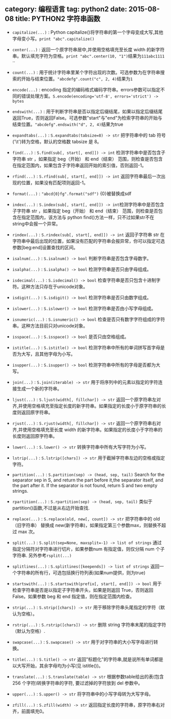 category: 编程语言
tag: python2
date: 2015-08-08
title: PYTHON2 字符串函数
---

* `capitalize(...)` : Python capitalize()将字符串的第一个字母变成大写,其他字母变小写。`print "abc".capitalize()`

* `center(...)` : 返回一个原字符串居中,并使用空格填充至长度 width 的新字符串。默认填充字符为空格。`print "abc".center(10, "1")`结果为`111abc1111`
··
* `count(...)` : 用于统计字符串里某个字符出现的次数。可选参数为在字符串搜索的开始与结束位置。`"abcdefg".count("c", 2, 4)`结果为`1`

* `encode(...)` : encoding 指定的编码格式编码字符串。errors参数可以指定不同的错误处理方案。`S.encode(encoding='utf-8', errors='strict') -> bytes` 

* `endswith(...)` : 用于判断字符串是否以指定后缀结尾，如果以指定后缀结尾返回True，否则返回False。可选参数"start"与"end"为检索字符串的开始与结束位置。`"abcdefg".endswith("d", 2, 4)`结果为true

* `expandtabs(...)` : `S.expandtabs(tabsize=8) -> str` 把字符串中的 tab 符号('\t')转为空格，默认的空格数 tabsize 是 8。

* `find(...)` : `S.find(sub[, start[, end]]) -> int` 检测字符串中是否包含子字符串 str ，如果指定 beg（开始） 和 end（结束） 范围，则检查是否包含在指定范围内，如果包含子字符串返回开始的索引值，否则返回-1。

* `rfind(...)` : `S.rfind(sub[, start[, end]]) -> int` 返回字符串最后一次出现的位置，如果没有匹配项则返回-1。

* `format(...)` : `"abcd{0}fg".format("sdf")` {0}被替换成sdf

* `index(...)` : `S.index(sub[, start[, end]]) -> int`检测字符串中是否包含子字符串 str ，如果指定 beg（开始） 和 end（结束） 范围，则检查是否包含在指定范围内，该方法与 python find()方法一样，只不过如果str不在 string中会报一个异常。

* `rindex(...)` : `S.rindex(sub[, start[, end]]) -> int` 返回子字符串 str 在字符串中最后出现的位置，如果没有匹配的字符串会报异常，你可以指定可选参数[beg:end]设置查找的区间。

* `isalnum(...)` : `S.isalnum() -> bool` 判断字符串是否包含字母数字。

* `isalpha(...)` : `S.isalpha() -> bool` 检测字符串是否只由字母组成。

* `isdecimal(...)` : `S.isdecimal() -> bool` 检查字符串是否只包含十进制字符。这种方法只存在于unicode对象。

* `isdigit(...)` : `S.isdigit() -> bool` 检测字符串是否只由数字组成。

* `islower(...)` : `S.islower() -> bool` 检测字符串是否由小写字母组成。

* `isnumeric(...)` : `S.isnumeric() -> bool` 检查是否只有数字字符组成的字符串。这种方法目前只对unicode对象。

* `isspace(...)` : `S.isspace() -> bool` 是否只由空格组成。

* `istitle(...)` : `S.istitle() -> bool` 检测字符串中所有的单词拼写首字母是否为大写，且其他字母为小写。

* `isupper(...)` : `S.isupper() -> bool` 检测字符串中所有的字母是否都为大写。

* `join(...)` : `S.join(iterable) -> str` 用于将序列中的元素以指定的字符连接生成一个新的字符串。

* `ljust(...)` : `S.ljust(width[, fillchar]) -> str` 返回一个原字符串左对齐,并使用空格填充至指定长度的新字符串。如果指定的长度小于原字符串的长度则返回原字符串。

* `rjust(...)` : `S.rjust(width[, fillchar]) -> str` 返回一个原字符串右对齐,并使用空格填充至长度 width 的新字符串。如果指定的长度小于字符串的长度则返回原字符串。

* `lower(...)` : `S.lower() -> str` 转换字符串中所有大写字符为小写。

* `lstrip(...)` : `S.lstrip([chars]) -> str` 用于截掉字符串左边的空格或指定字符。

* `partition(...)` : `S.partition(sep) -> (head, sep, tail)` Search for the separator sep in S, and return the part before it,the separator itself, and the part after it.  If the separator is not found, return S and two empty strings.

* `rpartition(...)` : `S.rpartition(sep) -> (head, sep, tail)` 类似于 partition()函数,不过是从右边开始查找.

* `replace(...)` : `S.replace(old, new[, count]) -> str` 把字符串中的 old（旧字符串） 替换成 new(新字符串)，如果指定第三个参数max，则替换不超过 max 次。

* `split(...)` : `S.split(sep=None, maxsplit=-1) -> list of strings` 通过指定分隔符对字符串进行切片，如果参数num 有指定值，则仅分隔 num 个子字符串. 另外参考`rsplit(...)`

* `splitlines(...)` : `S.splitlines([keepends]) -> list of strings` 返回一个字符串的所有行，可选包括换行符列表(如果num提供，则为true)

* `startswith(...)` : `S.startswith(prefix[, start[, end]]) -> bool` 用于检查字符串是否是以指定子字符串开头，如果是则返回 True，否则返回 False。如果参数 beg 和 end 指定值，则在指定范围内检查。

* `strip(...)` : `S.strip([chars]) -> str` 用于移除字符串头尾指定的字符（默认为空格）。

* `rstrip(...)` : `S.rstrip([chars]) -> str` 删除 string 字符串末尾的指定字符（默认为空格）.

* `swapcase(...)` : `S.swapcase() -> str` 用于对字符串的大小写字母进行转换。

* `title(...)` : `S.title() -> str` 返回"标题化"的字符串,就是说所有单词都是以大写开始，其余字母均为小写(见 istitle())。

* `translate(...)` : `S.translate(table) -> str` 根据参数table给出的表(包含 256 个字符)转换字符串的字符, 要过滤掉的字符放到 del 参数中。

* `upper(...)` : `S.upper() -> str` 将字符串中的小写字母转为大写字母。

* `zfill(...)` : `S.zfill(width) -> str` 返回指定长度的字符串，原字符串右对齐，前面填充0。

